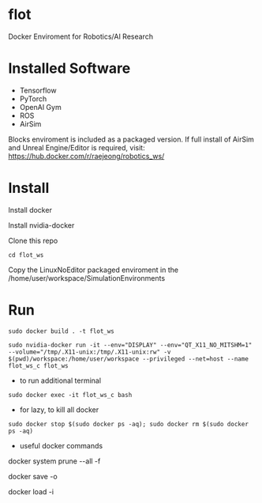 # flot

Docker Enviroment for Robotics/AI Research

# Installed Software

- Tensorflow
- PyTorch
- OpenAI Gym
- ROS
- AirSim

Blocks enviroment is included as a packaged version. If full install of AirSim and Unreal Engine/Editor is required, visit:
https://hub.docker.com/r/raejeong/robotics_ws/

# Install

Install docker

Install nvidia-docker

Clone this repo

```cd flot_ws```

Copy the LinuxNoEditor packaged enviroment in the /home/user/workspace/SimulationEnvironments

# Run
```sudo docker build . -t flot_ws ```

```sudo nvidia-docker run -it --env="DISPLAY" --env="QT_X11_NO_MITSHM=1" --volume="/tmp/.X11-unix:/tmp/.X11-unix:rw" -v $(pwd)/workspace:/home/user/workspace --privileged --net=host --name flot_ws_c flot_ws```

- to run additional terminal 

```sudo docker exec -it flot_ws_c bash```

- for lazy, to kill all docker

```sudo docker stop $(sudo docker ps -aq); sudo docker rm $(sudo docker ps -aq)```

- useful docker commands

docker system prune --all -f

docker save -o <save image to path> <image name>

docker load -i <path to image tar file>